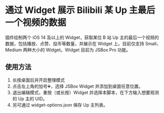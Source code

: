 # 通过 Widget 展示 Bilibili 某 Up 主最后一个视频的数据

插件绘制两个 iOS 14 及以上的 Widget，获取某位 B 站 Up 主的最后一个视频的数据，包括播放、点赞、投币等数量，并展示在 Widget 上。目前仅支持 Small、Medium 两种大小的 Widget。Widget 目前为 JSBox Pro 功能。

## 使用方法

1. 长按桌面后并开启整理模式
2. 点击左上角的加号➕，选择 JSBox Widget 并添加到桌面任意位置。
3. 退出编辑模式，重按（或长按）Widget 并选择本脚本，在下方输入想要观测的 Up 主的 UID。
4. 另可通过 widget-options.json 保存 Up 主列表。
